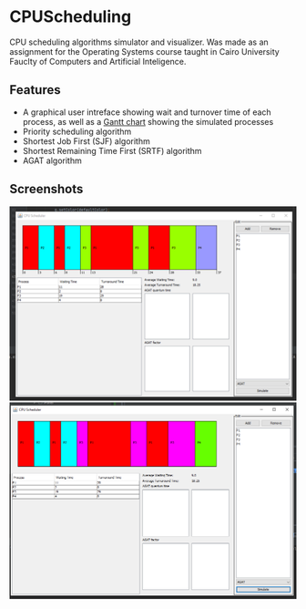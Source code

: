 # CPUScheduling
CPU scheduling algorithms simulator and visualizer. 
Was made as an assignment for the Operating Systems course taught in Cairo University Fauclty of Computers and Artificial Inteligence.

## Features
- A graphical user intreface showing wait and turnover time of each process, 
as well as a [Gantt chart](https://en.wikipedia.org/wiki/Gantt_chart) showing the simulated processes
- Priority scheduling algorithm
- Shortest Job First (SJF) algorithm
- Shortest Remaining Time First (SRTF) algorithm
- AGAT algorithm

## Screenshots
![Screenshot 1](docs/screenshot1.png)
![Screenshot 2](docs/screenshot2.png)
